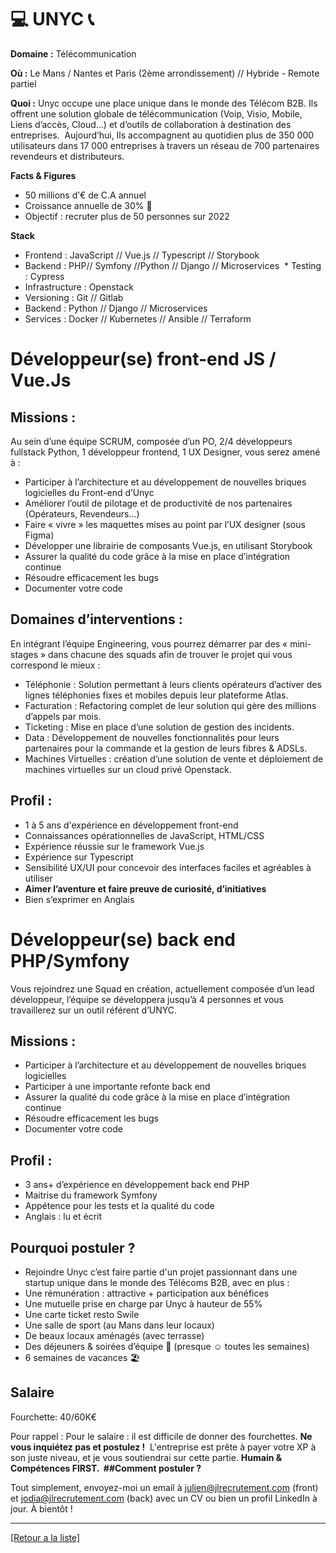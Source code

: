# 💻 UNYC  📞

**Domaine :** Télécommunication

**Où :** Le Mans / Nantes et Paris (2ème arrondissement) // Hybride - Remote partiel

**Quoi :**  Unyc occupe une place unique dans le monde des Télécom B2B. Ils offrent une solution globale de télécommunication (Voip, Visio, Mobile, Liens d’accès, Cloud…) et d’outils de collaboration à destination des entreprises.
 Aujourd’hui, Ils accompagnent au quotidien plus de 350 000 utilisateurs dans 17 000 entreprises à travers un réseau de 700 partenaires revendeurs et distributeurs.   

**Facts & Figures**

* 50 millions d’€ de C.A annuel 
* Croissance annuelle de 30% 🚀
* Objectif : recruter plus de 50 personnes sur 2022

**Stack**

* Frontend : JavaScript // Vue.js // Typescript // Storybook
* Backend : PHP// Symfony //Python // Django // Microservices 
 * Testing : Cypress  
* Infrastructure : Openstack 
* Versioning : Git // Gitlab
* Backend : Python // Django // Microservices
* Services : Docker // Kubernetes // Ansible // Terraform

# Développeur(se) front-end JS / Vue.Js

## Missions :

Au sein d’une équipe SCRUM, composée d’un PO, 2/4 développeurs fullstack Python, 1 développeur frontend, 1 UX Designer, vous serez amené à :  

* Participer à l’architecture et au développement de nouvelles briques logicielles du Front-end d’Unyc
* Améliorer l’outil de pilotage et de productivité de nos partenaires (Opérateurs, Revendeurs…)
* Faire « vivre » les maquettes mises au point par l’UX designer (sous Figma)
* Développer une librairie de composants Vue.js, en utilisant Storybook
* Assurer la qualité du code grâce à la mise en place d’intégration continue
* Résoudre efficacement les bugs
* Documenter votre code  

## Domaines d’interventions :

En intégrant l’équipe Engineering, vous pourrez démarrer par des « mini-stages » dans chacune des squads afin de trouver le projet qui vous correspond le mieux :  

* Téléphonie : Solution permettant à leurs clients opérateurs d’activer des lignes téléphonies fixes et mobiles depuis leur plateforme Atlas.
* Facturation : Refactoring complet de leur solution qui gère des millions d’appels par mois.
* Ticketing : Mise en place d’une solution de gestion des incidents.
* Data : Développement de nouvelles fonctionnalités pour leurs partenaires pour la commande et la gestion de leurs fibres & ADSLs.
* Machines Virtuelles : création d’une solution de vente et déploiement de machines virtuelles sur un cloud privé Openstack.

## Profil :

* 1 à 5 ans d'expérience en développement front-end 
* Connaissances opérationnelles de JavaScript, HTML/CSS
* Expérience réussie sur le framework Vue.js
* Expérience sur Typescript 
* Sensibilité UX/UI pour concevoir des interfaces faciles et agréables à utiliser
* **Aimer l’aventure et faire preuve de curiosité, d’initiatives ** 
* Bien s’exprimer en Anglais


# Développeur(se) back end PHP/Symfony

Vous rejoindrez une Squad en création, actuellement composée d’un lead développeur, l’équipe se développera jusqu’à 4 personnes et vous travaillerez sur un outil référent d’UNYC.

## Missions :

* Participer à l’architecture et au développement de nouvelles briques logicielles
* Participer à une importante refonte back end
* Assurer la qualité du code grâce à la mise en place d’intégration continue
* Résoudre efficacement les bugs
* Documenter votre code

## Profil :

* 3 ans+ d’expérience en développement back end PHP
* Maitrise du framework Symfony
* Appétence pour les tests et la qualité du code
* Anglais : lu et écrit

## Pourquoi postuler ? 

* Rejoindre Unyc c’est faire partie d'un projet passionnant dans une startup unique dans le monde des Télécoms B2B, avec en plus :   
* Une rémunération : attractive + participation aux bénéfices 
* Une mutuelle prise en charge par Unyc à hauteur de 55% 
* Une carte ticket resto Swile 
* Une salle de sport (au Mans dans leur locaux) 
* De beaux locaux aménagés (avec terrasse) 
* Des déjeuners & soirées d’équipe 🍺 (presque ☺ toutes les semaines) 
* 6 semaines de vacances 🏖️

## Salaire 

Fourchette: 40/60K€

Pour rappel : Pour le salaire : il est difficile de donner des fourchettes. **Ne vous inquiétez pas et postulez !**  L'entreprise est prête à payer votre XP à son juste niveau, et je vous soutiendrai sur cette partie. **Humain & Compétences FIRST.  ##Comment postuler ?** 

Tout simplement, envoyez-moi un email à julien@jlrecrutement.com (front) et jodia@jlrecrutement.com (back) avec un CV ou bien un profil LinkedIn à jour. À bientôt !

----
<a href="https://github.com/jlondiche/job-board-php/blob/master/README.md">[Retour a la liste]</a>

